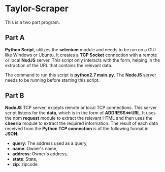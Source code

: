 # Taylor-Scraper

This is a two part program.

## Part A
**Python Script**, utilizes the **selenium** module and needs to be run on a GUI like Windows or Ubuntu. It creates a **TCP Socket** connection with a remote or local **NodJS** server. This script only interacts with the form, helping in the extraction of the URL that contains the relevant data.

The command to run this script is **python2.7 main.py**. The **NodeJS** server needs to be running before starting this script.

## Part B
**NodeJS** TCP server, excepts remote or local TCP connections. This server script listens for the **data**, which is in the form of
**ADDRESS<=>URL**. It uses the npm **request** module to extract the relevant HTML and then uses the **cheerio** module to extract the required information. The result of each data received from the **Python TCP connection** is of the following format in **JSON**:


- **query**: The address used as a query,
- **name**: Owner's name,
- **address**: Owner's address,
- **state**: State,
- **zip**: zipcode 

